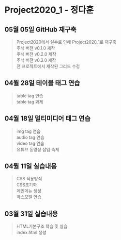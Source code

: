 # Project2020_1 - 정다훈

## 05월 05일 GitHub 재구축
> Project2020에서 실수로 인해 Project2020_1로 재구축 <br>
주석 버전 v0.1.0 제작 <br>
주석 버전 v0.2.0 제작 <br>
주석 버전 v0.3.0 제작 <br>
전 프로젝트에서 제작된 그리드 수정

## 04월 28일 테이블 태그 연습
> table tag 연습 <br>
table tag 과제

## 04월 18일 멀티미디어 태그 연습
> img tag 연습 <br>
audio tag 연습 <br>
video tag 연습 <br>
유튜브 동영상 삽입 숙제

## 04월 11일 실습내용
> CSS 적용방식 <br>
CSS초기화 <br>
메인메뉴 생성<br>
박스모델 연습

## 03월 31일 실습내용
> HTML기본구조 학습 및 실습 <br>
index.html 생성